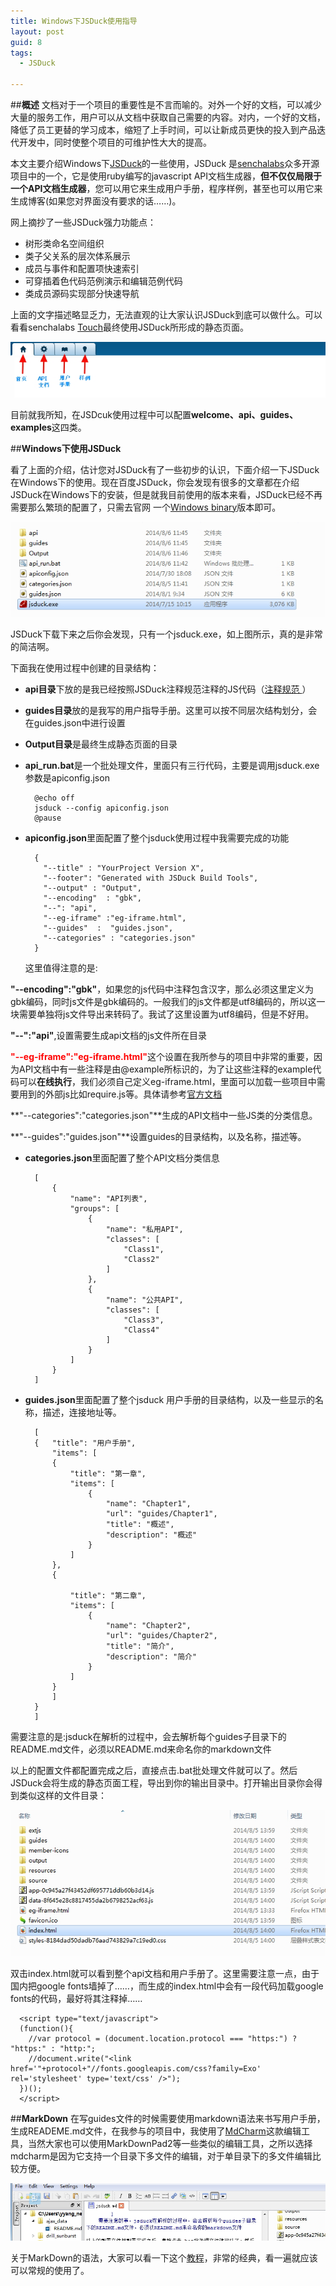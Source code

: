 ```yaml
---
title: Windows下JSDuck使用指导
layout: post
guid: 8
tags:
  - JSDuck
   
---
```


##**概述**
文档对于一个项目的重要性是不言而喻的。对外一个好的文档，可以减少大量的服务工作，用户可以从文档中获取自己需要的内容。对内，一个好的文档，降低了员工更替的学习成本，缩短了上手时间，可以让新成员更快的投入到产品迭代开发中，同时使整个项目的可维护性大大的提高。

本文主要介绍Windows下[JSDuck](https://github.com/senchalabs/jsduck)的一些使用，JSDuck 是[senchalabs](http://www.senchalabs.org/)众多开源项目中的一个，它是使用ruby编写的javascript API文档生成器，**但不仅仅局限于一个API文档生成器**，您可以用它来生成用户手册，程序样例，甚至也可以用它来生成博客(如果您对界面没有要求的话……)。

网上摘抄了一些JSDuck强力功能点：

- 树形类命名空间组织
- 类子父关系的层次体系展示
- 成员与事件和配置项快速索引
- 可穿插着色代码范例演示和编辑范例代码
- 类成员源码实现部分快速导航

上面的文字描述略显乏力，无法直观的让大家认识JSDuck到底可以做什么。可以看看senchalabs [Touch](http://docs.sencha.com/touch/2.3.1/#)最终使用JSDuck所形成的静态页面。

![jsduck](/media/files/2014/08/06/1.jpg)

目前就我所知，在JSDcuk使用过程中可以配置**welcome、api、guides、examples**这四类。

##**Windows下使用JSDuck**

看了上面的介绍，估计您对JSDuck有了一些初步的认识，下面介绍一下JSDuck在Windows下的使用。现在百度JSDuck，你会发现有很多的文章都在介绍JSDuck在Windows下的安装，但是就我目前使用的版本来看，JSDuck已经不再需要那么繁琐的配置了，只需去官网
一个[Windows binary](https://github.com/senchalabs/jsduck/releases)版本即可。

![jsduck](/media/files/2014/08/06/2.jpg)

JSDuck下载下来之后你会发现，只有一个jsduck.exe，如上图所示，真的是非常的简洁啊。

下面我在使用过程中创建的目录结构：

- **api目录**下放的是我已经按照JSDuck注释规范注释的JS代码（[注释规范
](https://github.com/senchalabs/jsduck/wiki)）
- **guides目录**放的是我写的用户指导手册。这里可以按不同层次结构划分，会在guides.json中进行设置
- **Output目录**是最终生成静态页面的目录
- **api_run.bat**是一个批处理文件，里面只有三行代码，主要是调用jsduck.exe 参数是apiconfig.json 

		@echo off  
		jsduck --config apiconfig.json
		@pause

- **apiconfig.json**里面配置了整个jsduck使用过程中我需要完成的功能

		{
		  "--title" : "YourProject Version X",
		  "--footer": "Generated with JSDuck Build Tools",
		  "--output" : "Output",
		  "--encoding"	: "gbk",
		  "--": "api",
		  "--eg-iframe" :"eg-iframe.html",
		  "--guides"  :  "guides.json",
		  "--categories" : "categories.json"
		}
		
   这里值得注意的是:

**"--encoding":"gbk"**，如果您的js代码中注释包含汉字，那么必须这里定义为gbk编码，同时js文件是gbk编码的。一般我们的js文件都是utf8编码的，所以这一块需要单独将js文件导出来转码了。我试了这里设置为utf8编码，但是不好用。

**"--":"api"**,设置需要生成api文档的js文件所在目录

<font color = red>**"--eg-iframe":"eg-iframe.html"**</font>这个设置在我所参与的项目中非常的重要，因为API文档中有一些注释是由@example所标识的，为了让这些注释的example代码可以**在线执行**，我们必须自己定义eg-iframe.html，里面可以加载一些项目中需要用到的外部js比如require.js等。具体请参考[官方文档](https://github.com/senchalabs/jsduck/wiki/Inline-examples)

**"--categories":"categories.json"**生成的API文档中一些JS类的分类信息。

**"--guides":"guides.json"**设置guides的目录结构，以及名称，描述等。

- **categories.json**里面配置了整个API文档分类信息

		[
	        {
	            "name": "API列表",
	            "groups": [
	                {
	                    "name": "私用API",
	                    "classes": [
	                        "Class1",
	                        "Class2"
	                    ]
	                },
	                {
	                    "name": "公共API",
	                    "classes": [
	                        "Class3",
							"Class4"
	                    ]
	                }
	            ]
	        }
	    ]

- **guides.json**里面配置了整个jsduck 用户手册的目录结构，以及一些显示的名称，描述，连接地址等。

		[
		{	"title": "用户手册",
			"items": [
			{
				"title": "第一章",
				"items": [
					{
						"name": "Chapter1",
						"url": "guides/Chapter1",
						"title": "概述",
						"description": "概述"
					}
				]
			},
			{
			
				"title": "第二章",
				"items": [
					{
						"name": "Chapter2",
						"url": "guides/Chapter2",
						"title": "简介",
						"description": "简介"
					}
				]
			}
		    ]
		}
		]
		
需要注意的是:jsduck在解析的过程中，会去解析每个guides子目录下的README.md文件，必须以README.md来命名你的markdown文件
    
以上的配置文件都配置完成之后，直接点击.bat批处理文件就可以了。然后JSDuck会将生成的静态页面工程，导出到你的输出目录中。打开输出目录你会得到类似这样的文件目录：
 
![jsduck](/media/files/2014/08/06/3.jpg)

双击index.html就可以看到整个api文档和用户手册了。这里需要注意一点，由于国内把google fonts墙掉了……，而生成的index.html中会有一段代码加载google fonts的代码，最好将其注释掉……

	  <script type="text/javascript">
	  (function(){
	    //var protocol = (document.location.protocol === "https:") ? "https:" : "http:";
	    //document.write("<link href='"+protocol+"//fonts.googleapis.com/css?family=Exo' rel='stylesheet' type='text/css' />");
	  })();
	  </script>

##**MarkDown**
在写guides文件的时候需要使用markdown语法来书写用户手册，生成READEME.md文件，在我参与的项目中，我使用了[MdCharm](http://www.mdcharm.com/)这款编辑工具，当然大家也可以使用MarkDownPad2等一些类似的编辑工具，之所以选择mdcharm是因为它支持一个目录下多文件的编辑，对于单目录下的多文件编辑比较方便。

![jsduck](/media/files/2014/08/06/4.jpg)

关于MarkDown的语法，大家可以看一下这个[教程](http://wowubuntu.com/markdown/)，非常的经典，看一遍就应该可以常规的使用了。






